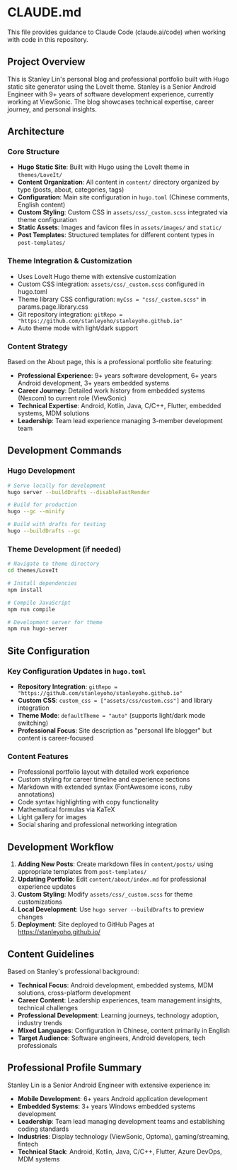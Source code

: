 # CLAUDE.md

This file provides guidance to Claude Code (claude.ai/code) when working with code in this repository.

## Project Overview

This is Stanley Lin's personal blog and professional portfolio built with Hugo static site generator using the LoveIt theme. Stanley is a Senior Android Engineer with 9+ years of software development experience, currently working at ViewSonic. The blog showcases technical expertise, career journey, and personal insights.

## Architecture

### Core Structure
- **Hugo Static Site**: Built with Hugo using the LoveIt theme in `themes/LoveIt/`
- **Content Organization**: All content in `content/` directory organized by type (posts, about, categories, tags)
- **Configuration**: Main site configuration in `hugo.toml` (Chinese comments, English content)
- **Custom Styling**: Custom CSS in `assets/css/_custom.scss` integrated via theme configuration
- **Static Assets**: Images and favicon files in `assets/images/` and `static/`
- **Post Templates**: Structured templates for different content types in `post-templates/`

### Theme Integration & Customization
- Uses LoveIt Hugo theme with extensive customization
- Custom CSS integration: `assets/css/_custom.scss` configured in hugo.toml
- Theme library CSS configuration: `myCss = "css/_custom.scss"` in params.page.library.css
- Git repository integration: `gitRepo = "https://github.com/stanleyoho/stanleyoho.github.io"`
- Auto theme mode with light/dark support

### Content Strategy
Based on the About page, this is a professional portfolio site featuring:
- **Professional Experience**: 9+ years software development, 6+ years Android development, 3+ years embedded systems
- **Career Journey**: Detailed work history from embedded systems (Nexcom) to current role (ViewSonic)
- **Technical Expertise**: Android, Kotlin, Java, C/C++, Flutter, embedded systems, MDM solutions
- **Leadership**: Team lead experience managing 3-member development team

## Development Commands

### Hugo Development
```bash
# Serve locally for development
hugo server --buildDrafts --disableFastRender

# Build for production
hugo --gc --minify

# Build with drafts for testing
hugo --buildDrafts --gc
```

### Theme Development (if needed)
```bash
# Navigate to theme directory
cd themes/LoveIt

# Install dependencies
npm install

# Compile JavaScript
npm run compile

# Development server for theme
npm run hugo-server
```

## Site Configuration

### Key Configuration Updates in `hugo.toml`
- **Repository Integration**: `gitRepo = "https://github.com/stanleyoho/stanleyoho.github.io"`
- **Custom CSS**: `custom_css = ["assets/css/custom.css"]` and library integration
- **Theme Mode**: `defaultTheme = "auto"` (supports light/dark mode switching)
- **Professional Focus**: Site description as "personal life blogger" but content is career-focused

### Content Features
- Professional portfolio layout with detailed work experience
- Custom styling for career timeline and experience sections
- Markdown with extended syntax (FontAwesome icons, ruby annotations)
- Code syntax highlighting with copy functionality
- Mathematical formulas via KaTeX
- Light gallery for images
- Social sharing and professional networking integration

## Development Workflow

1. **Adding New Posts**: Create markdown files in `content/posts/` using appropriate templates from `post-templates/`
2. **Updating Portfolio**: Edit `content/about/index.md` for professional experience updates
3. **Custom Styling**: Modify `assets/css/_custom.scss` for theme customizations
4. **Local Development**: Use `hugo server --buildDrafts` to preview changes
5. **Deployment**: Site deployed to GitHub Pages at https://stanleyoho.github.io/

## Content Guidelines

Based on Stanley's professional background:
- **Technical Focus**: Android development, embedded systems, MDM solutions, cross-platform development
- **Career Content**: Leadership experiences, team management insights, technical challenges
- **Professional Development**: Learning journeys, technology adoption, industry trends
- **Mixed Languages**: Configuration in Chinese, content primarily in English
- **Target Audience**: Software engineers, Android developers, tech professionals

## Professional Profile Summary

Stanley Lin is a Senior Android Engineer with extensive experience in:
- **Mobile Development**: 6+ years Android application development
- **Embedded Systems**: 3+ years Windows embedded systems development
- **Leadership**: Team lead managing development teams and establishing coding standards
- **Industries**: Display technology (ViewSonic, Optoma), gaming/streaming, fintech
- **Technical Stack**: Android, Kotlin, Java, C/C++, Flutter, Azure DevOps, MDM systems
